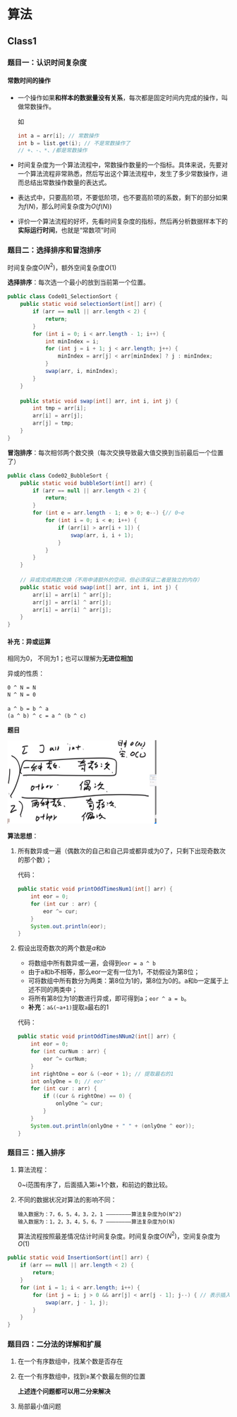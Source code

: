 # 算法

## Class1

### 题目一：认识时间复杂度

#### 常数时间的操作

- 一个操作如果**和样本的数据量没有关系**，每次都是固定时间内完成的操作，叫做常数操作。

    如

    ```java
    int a = arr[i]; // 常数操作
    int b = list.get(i); // 不是常数操作了
    // +、-、*、/都是常数操作
    ```

- 时间复杂度为一个算法流程中，常数操作数量的一个指标。具体来说，先要对一个算法流程非常熟悉，然后写出这个算法流程中，发生了多少常数操作，进而总结出常数操作数量的表达式。

- 表达式中，只要高阶项，不要低阶项，也不要高阶项的系数，剩下的部分如果为$f(N)$，那么时间复杂度为$O(f(N))$

- 评价一个算法流程的好坏，先看时间复杂度的指标，然后再分析数据样本下的**实际运行时间**，也就是“常数项”时间

### 题目二：选择排序和冒泡排序

时间复杂度$O(N^2)$，额外空间复杂度$O(1)$

**选择排序**：每次选一个最小的放到当前第一个位置。

```java
public class Code01_SelectionSort {
    public static void selectionSort(int[] arr) {
        if (arr == null || arr.length < 2) {
            return;
        }
        for (int i = 0; i < arr.length - 1; i++) {
            int minIndex = i;
            for (int j = i + 1; j < arr.length; j++) {
                minIndex = arr[j] < arr[minIndex] ? j : minIndex;
            }
            swap(arr, i, minIndex);
        }
    }
    
    public static void swap(int[] arr, int i, int j) {
        int tmp = arr[i];
        arr[i] = arr[j];
        arr[j] = tmp;
    }
}
```

**冒泡排序**：每次相邻两个数交换（每次交换导致最大值交换到当前最后一个位置了）

```java
public class Code02_BubbleSort {
    public static void bubbleSort(int[] arr) {
        if (arr == null || arr.length < 2) {
            return;
        }
        for (int e = arr.length - 1; e > 0; e--) {// 0~e
            for (int i = 0; i < e; i++) {
                if (arr[i] > arr[i + 1]) {
                    swap(arr, i, i + 1);
                }
            }
        }
    }

    // 异或完成两数交换（不用申请额外的空间，但必须保证二者是独立的内存）
    public static void swap(int[] arr, int i, int j) {
        arr[i] = arr[i] ^ arr[j];
        arr[j] = arr[i] ^ arr[j];
        arr[i] = arr[i] ^ arr[j];
    }
}
```

#### 补充：异或运算

相同为0， 不同为1；也可以理解为**无进位相加**

异或的性质：

```
0 ^ N = N
N ^ N = 0

a ^ b = b ^ a
(a ^ b) ^ c = a ^ (b ^ c)
```

**题目**

<img src="./assets/Snipaste_2023-10-17_20-18-42.png" style="zoom: 33%;" />

**算法思想**：

1. 所有数异或一遍（偶数次的自己和自己异或都异或为0了，只剩下出现奇数次的那个数）；

   代码：

   ```java
   public static void printOddTimesNum1(int[] arr) {
       int eor = 0;
       for (int cur : arr) {
           eor ^= cur;
       }
       System.out.println(eor);
   }
   ```

2. 假设出现奇数次的两个数是$a$和$b$

   - 将数组中所有数异或一遍，会得到`eor = a ^ b`
   - 由于a和b不相等，那么eor一定有一位为1，不妨假设为第8位；
   - 可将数组中所有数分为两类：第8位为1的，第8位为0的。a和b一定属于上述不同的两类中；
   - 将所有第8位为1的数进行异或，即可得到a；`eor ^ a = b`。
   - **补充**：`a&(~a+1)`提取`a`最右的1

   代码：

   ```java
   public static void printOddTimesNNum2(int[] arr) {
       int eor = 0;
       for (int curNum : arr) {
           eor ^= curNum;
       }
       int rightOne = eor & (~eor + 1); // 提取最右的1
       int onlyOne = 0; // eor'
       for (int cur : arr) {
           if ((cur & rightOne) == 0) {
               onlyOne ^= cur;
           }
       }
       System.out.println(onlyOne + " " + (onlyOne ^ eor));
   }
   ```

### 题目三：插入排序

1. 算法流程：

    0~i范围有序了，后面插入第i+1个数，和前边的数比较。

2. 不同的数据状况对算法的影响不同：

    ```
    输入数据为：7，6，5，4，3，2，1 ————————算法复杂度为O(N^2)
    输入数据为：1，2，3，4，5，6，7 ————————算法复杂度为O(N)
    ```

    算法流程按照最差情况估计时间复杂度。时间复杂度$O(N^2)$，空间复杂度为$O(1)$

```java
public static void InsertionSort(int[] arr) {
    if (arr == null || arr.length < 2) {
        return;
    }
    for (int i = 1; i < arr.length; i++) {
        for (int j = i; j > 0 && arr[j] < arr[j - 1]; j--) { // 表示插入arr[j]
            swap(arr, j - 1, j);
        }
    }
}
```

### 题目四：二分法的详解和扩展

1. 在一个有序数组中，找某个数是否存在

2. 在一个有序数组中，找到≥某个数最左侧的位置

   **上述连个问题都可以用二分来解决**

3. 局部最小值问题 
